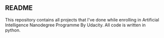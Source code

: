 ## README
This repository contains all projects that I've done while enrolling in Artificial Intelligence Nanodegree Programme By Udacity. 
All code is written in python. 
